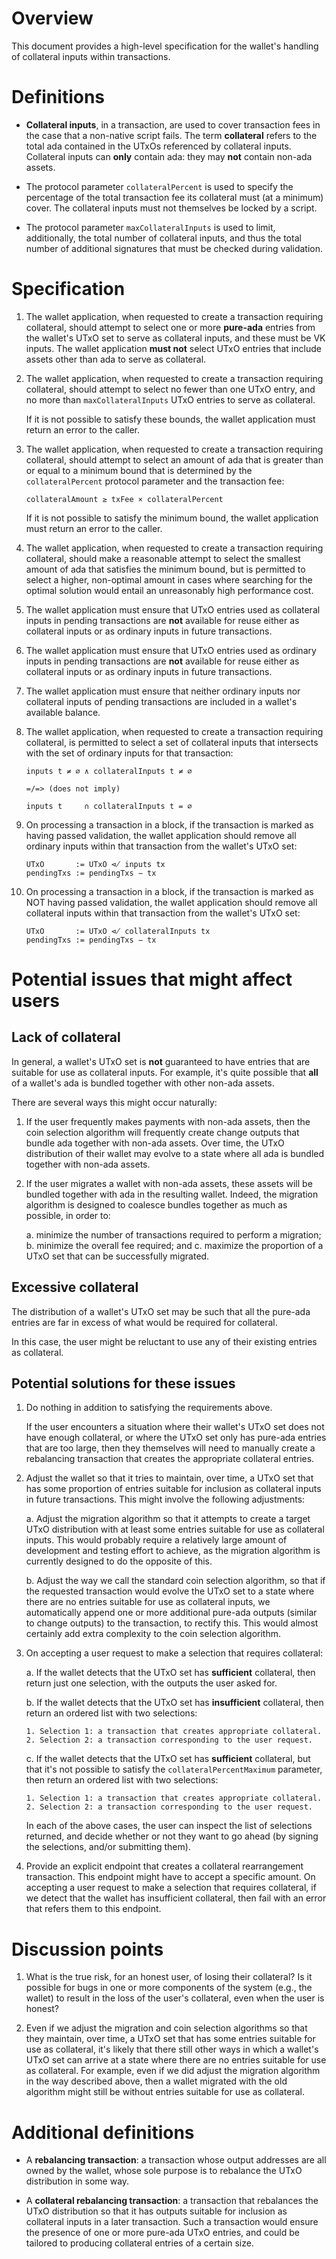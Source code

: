 # Overview

This document provides a high-level specification for the wallet's handling
of collateral inputs within transactions.

# Definitions

*   **Collateral inputs**, in a transaction, are used to cover transaction fees
    in the case that a non-native script fails. The term **collateral** refers
    to the total ada contained in the UTxOs referenced by collateral inputs.
    Collateral inputs can **only** contain ada: they may **not** contain
    non-ada assets.

*   The protocol parameter `collateralPercent` is used to specify the
    percentage of the total transaction fee its collateral must (at a minimum)
    cover. The collateral inputs must not themselves be locked by a script.

*   The protocol parameter `maxCollateralInputs` is used to limit,
    additionally, the total number of collateral inputs, and thus the total
    number of additional signatures that must be checked during validation.

# Specification

1.  The wallet application, when requested to create a transaction requiring
    collateral, should attempt to select one or more **pure-ada** entries from
    the wallet's UTxO set to serve as collateral inputs, and these must be VK
    inputs. The wallet application **must not** select UTxO entries that
    include assets other than ada to serve as collateral.

2.  The wallet application, when requested to create a transaction requiring
    collateral, should attempt to select no fewer than one UTxO entry, and no
    more than `maxCollateralInputs` UTxO entries to serve as collateral.

    If it is not possible to satisfy these bounds, the wallet application must
    return an error to the caller.

3.  The wallet application, when requested to create a transaction requiring
    collateral, should attempt to select an amount of ada that is greater than
    or equal to a minimum bound that is determined by the `collateralPercent`
    protocol parameter and the transaction fee:

        collateralAmount ≥ txFee × collateralPercent

    If it is not possible to satisfy the minimum bound, the wallet application
    must return an error to the caller.

4.  The wallet application, when requested to create a transaction requiring
    collateral, should make a reasonable attempt to select the smallest amount
    of ada that satisfies the minimum bound, but is permitted to select a
    higher, non-optimal amount in cases where searching for the optimal
    solution would entail an unreasonably high performance cost.

5.  The wallet application must ensure that UTxO entries used as collateral
    inputs in pending transactions are **not** available for reuse either as
    collateral inputs or as ordinary inputs in future transactions.

6.  The wallet application must ensure that UTxO entries used as ordinary
    inputs in pending transactions are **not** available for reuse either as
    collateral inputs or as ordinary inputs in future transactions.

7.  The wallet application must ensure that neither ordinary inputs nor
    collateral inputs of pending transactions are included in a wallet's
    available balance.

8.  The wallet application, when requested to create a transaction requiring
    collateral, is permitted to select a set of collateral inputs that
    intersects with the set of ordinary inputs for that transaction:

        inputs t ≠ ∅ ∧ collateralInputs t ≠ ∅

        =/=> (does not imply)

        inputs t     ∩ collateralInputs t = ∅

9.  On processing a transaction in a block, if the transaction is marked as
    having passed validation, the wallet application should remove all ordinary
    inputs within that transaction from the wallet's UTxO set:

        UTxO       := UTxO ⋪ inputs tx
        pendingTxs := pendingTxs − tx

10. On processing a transaction in a block, if the transaction is marked as NOT
    having passed validation, the wallet application should remove all
    collateral inputs within that transaction from the wallet's UTxO set:

        UTxO       := UTxO ⋪ collateralInputs tx
        pendingTxs := pendingTxs − tx

# Potential issues that might affect users

## Lack of collateral

In general, a wallet's UTxO set is **not** guaranteed to have entries that are
suitable for use as collateral inputs. For example, it's quite possible that
**all** of a wallet's ada is bundled together with other non-ada assets.

There are several ways this might occur naturally:

1.  If the user frequently makes payments with non-ada assets, then the coin
    selection algorithm will frequently create change outputs that bundle ada
    together with non-ada assets. Over time, the UTxO distribution of their
    wallet may evolve to a state where all ada is bundled together with non-ada
    assets.

2.  If the user migrates a wallet with non-ada assets, these assets will be
    bundled together with ada in the resulting wallet. Indeed, the migration
    algorithm is designed to coalesce bundles together as much as possible, in
    order to:

    a. minimize the number of transactions required to perform a migration;
    b. minimize the overall fee required; and
    c. maximize the proportion of a UTxO set that can be successfully migrated.

## Excessive collateral

The distribution of a wallet's UTxO set may be such that all the pure-ada
entries are far in excess of what would be required for collateral.

In this case, the user might be reluctant to use any of their existing entries
as collateral.

## Potential solutions for these issues

1.  Do nothing in addition to satisfying the requirements above.

    If the user encounters a situation where their wallet's UTxO set does not
    have enough collateral, or where the UTxO set only has pure-ada entries
    that are too large, then they themselves will need to manually create a
    rebalancing transaction that creates the appropriate collateral entries.

2.  Adjust the wallet so that it tries to maintain, over time, a UTxO set that
    has some proportion of entries suitable for inclusion as collateral inputs
    in future transactions. This might involve the following adjustments:

    a.  Adjust the migration algorithm so that it attempts to create a target
        UTxO distribution with at least some entries suitable for use as
        collateral inputs. This would probably require a relatively large
        amount of development and testing effort to achieve, as the migration
        algorithm is currently designed to do the opposite of this.

    b.  Adjust the way we call the standard coin selection algorithm, so that
        if the requested transaction would evolve the UTxO set to a state where
        there are no entries suitable for use as collateral inputs, we
        automatically append one or more additional pure-ada outputs (similar
        to change outputs) to the transaction, to rectify this. This would
        almost certainly add extra complexity to the coin selection algorithm.

3.  On accepting a user request to make a selection that requires collateral:

    a.  If the wallet detects that the UTxO set has **sufficient** collateral,
        then return just one selection, with the outputs the user asked for.

    b.  If the wallet detects that the UTxO set has **insufficient** collateral,
        then return an ordered list with two selections:

        1. Selection 1: a transaction that creates appropriate collateral.
        2. Selection 2: a transaction corresponding to the user request.

    c.  If the wallet detects that the UTxO set has **sufficient** collateral,
        but that it's not possible to satisfy the `collateralPercentMaximum`
        parameter, then return an ordered list with two selections:

        1. Selection 1: a transaction that creates appropriate collateral.
        2. Selection 2: a transaction corresponding to the user request.

    In each of the above cases, the user can inspect the list of selections
    returned, and decide whether or not they want to go ahead (by signing the
    selections, and/or submitting them).

4.  Provide an explicit endpoint that creates a collateral rearrangement
    transaction. This endpoint might have to accept a specific amount.  On
    accepting a user request to make a selection that requires collateral, if
    we detect that the wallet has insufficient collateral, then fail with an
    error that refers them to this endpoint.

# Discussion points

1.  What is the true risk, for an honest user, of losing their collateral? Is
    it possible for bugs in one or more components of the system (e.g., the
    wallet) to result in the loss of the user's collateral, even when the user
    is honest?

2.  Even if we adjust the migration and coin selection algorithms so that they
    maintain, over time, a UTxO set that has some entries suitable for use as
    collateral, it's likely that there still other ways in which a wallet's
    UTxO set can arrive at a state where there are no entries suitable for use
    as collateral. For example, even if we did adjust the migration algorithm
    in the way described above, then a wallet migrated with the old algorithm
    might still be without entries suitable for use as collateral.

# Additional definitions

*   A **rebalancing transaction**: a transaction whose output addresses are all
    owned by the wallet, whose sole purpose is to rebalance the UTxO
    distribution in some way.

*   A **collateral rebalancing transaction**: a transaction that rebalances the
    UTxO distribution so that it has outputs suitable for inclusion as
    collateral inputs in a later transaction. Such a transaction would ensure
    the presence of one or more pure-ada UTxO entries, and could be tailored to
    producing collateral entries of a certain size.
